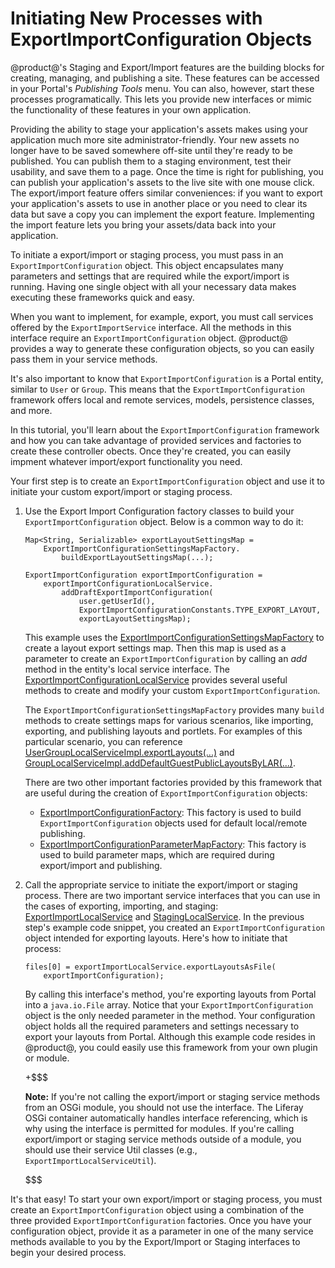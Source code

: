 # Initiating New Processes with ExportImportConfiguration Objects [](id=initiating-new-processes-with-exportimportconfiguration-objects)

@product@'s Staging and Export/Import features are the building blocks for
creating, managing, and publishing a site. These features can be accessed in
your Portal's *Publishing Tools* menu. You can also, however, start these
processes programatically. This lets you provide new interfaces or mimic the
functionality of these features in your own application.

Providing the ability to stage your application's assets makes using your
application much more site administrator-friendly. Your new assets no longer
have to be saved somewhere off-site until they're ready to be published. You can
publish them to a staging environment, test their usability, and save
them to a page. Once the time is right for publishing, you can publish your
application's assets to the live site with one mouse click. The export/import
feature offers similar conveniences: if you want to export your application's
assets to use in another place or you need to clear its data but save a copy you
can implement the export feature. Implementing the import feature lets you bring
your assets/data back into your application.

To initiate a export/import or staging process, you must pass in an
`ExportImportConfiguration` object. This object encapsulates many parameters and
settings that are required while the export/import is running. Having one single
object with all your necessary data makes executing these frameworks quick and
easy.

When you want to implement, for example, export, you must call services offered
by the `ExportImportService` interface. All the methods in this interface
require an `ExportImportConfiguration` object. @product@ provides a way to
generate these configuration objects, so you can easily pass them in your
service methods.

It's also important to know that `ExportImportConfiguration` is a Portal
entity, similar to `User` or `Group`. This means that the
`ExportImportConfiguration` framework offers local and remote services, models,
persistence classes, and more.

In this tutorial, you'll learn about the `ExportImportConfiguration` framework
and how you can take advantage of provided services and factories to create
these controller obects. Once they're created, you can easily impment whatever
import/export functionality you need.

Your first step is to create an `ExportImportConfiguration` object and use it to
initiate your custom export/import or staging process.

1.  Use the Export Import Configuration factory classes to build your
    `ExportImportConfiguration` object. Below is a common way to do it:

        Map<String, Serializable> exportLayoutSettingsMap =
            ExportImportConfigurationSettingsMapFactory.
                buildExportLayoutSettingsMap(...);

        ExportImportConfiguration exportImportConfiguration =
            exportImportConfigurationLocalService.
                addDraftExportImportConfiguration(
                    user.getUserId(),
                    ExportImportConfigurationConstants.TYPE_EXPORT_LAYOUT,
                    exportLayoutSettingsMap);

    This example uses the
    [ExportImportConfigurationSettingsMapFactory](@platform-ref@/7.0-latest/javadocs/portal-kernel/com/liferay/exportimport/kernel/configuration/ExportImportConfigurationSettingsMapFactory.html)
    to create a layout export settings map. Then this map is used as a parameter
    to create an `ExportImportConfiguration` by calling an *add* method in the
    entity's local service interface. The
    [ExportImportConfigurationLocalService](@platform-ref@/7.0-latest/javadocs/portal-kernel/com/liferay/exportimport/kernel/service/ExportImportConfigurationLocalService.html)
    provides several useful methods to create and modify your custom
    `ExportImportConfiguration`.

    The `ExportImportConfigurationSettingsMapFactory` provides many `build`
    methods to create settings maps for various scenarios, like importing,
    exporting, and publishing layouts and portlets. For examples of this
    particular scenario, you can reference
    [UserGroupLocalServiceImpl.exportLayouts(...)](@platform-ref@/7.0-latest/javadocs/portal-impl/com/liferay/portal/service/impl/UserGroupLocalServiceImpl.html#exportLayouts-long-java.util.Map-)
    and [GroupLocalServiceImpl.addDefaultGuestPublicLayoutsByLAR(...)](@platform-ref@/7.0-latest/javadocs/portal-impl/com/liferay/portal/service/impl/GroupLocalServiceImpl.html#addDefaultGuestPublicLayoutsByLAR-com.liferay.portal.kernel.model.Group-java.io.File-).

    There are two other important factories provided by this framework that are
    useful during the creation of `ExportImportConfiguration` objects:

    - [ExportImportConfigurationFactory](@platform-ref@/7.0-latest/javadocs/portal-kernel/com/liferay/exportimport/kernel/configuration/ExportImportConfigurationFactory.html):
      This factory is used to build `ExportImportConfiguration` objects used
      for default local/remote publishing.
    - [ExportImportConfigurationParameterMapFactory](@platform-ref@/7.0-latest/javadocs/portal-kernel/com/liferay/exportimport/kernel/configuration/ExportImportConfigurationParameterMapFactory.html):
      This factory is used to build parameter maps, which are required during
      export/import and publishing.

2.  Call the appropriate service to initiate the export/import or staging
    process. There are two important service interfaces that you can use in the
    cases of exporting, importing, and staging:
    [ExportImportLocalService](@platform-ref@/7.0-latest/javadocs/portal-kernel/com/liferay/exportimport/kernel/service/ExportImportLocalService.html)
    and
    [StagingLocalService](@platform-ref@/7.0-latest/javadocs/portal-kernel/com/liferay/exportimport/kernel/service/StagingLocalService.html).
    In the previous step's example code snippet, you created an
    `ExportImportConfiguration` object intended for exporting layouts. Here's
    how to initiate that process: 

        files[0] = exportImportLocalService.exportLayoutsAsFile(
            exportImportConfiguration);

    By calling this interface's method, you're exporting layouts from Portal
    into a `java.io.File` array. Notice that your `ExportImportConfiguration`
    object is the only needed parameter in the method. Your configuration object
    holds all the required parameters and settings necessary to export your
    layouts from Portal. Although this example code resides in @product@,
    you could easily use this framework from your own plugin or module.

    +$$$

    **Note:** If you're not calling the export/import or staging service methods
    from an OSGi module, you should not use the interface. The Liferay
    OSGi container automatically handles interface referencing, which is why
    using the interface is permitted for modules. If you're calling
    export/import or staging service methods outside of a module, you should use
    their service Util classes (e.g., `ExportImportLocalServiceUtil`).

    $$$

It's that easy! To start your own export/import or staging process, you must
create an `ExportImportConfiguration` object using a combination of the three
provided `ExportImportConfiguration` factories. Once you have your configuration
object, provide it as a parameter in one of the many service methods available to
you by the Export/Import or Staging interfaces to begin your desired process.
